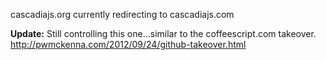 cascadiajs.org
currently redirecting to cascadiajs.com

__Update:__ Still controlling this one...similar to the coffeescript.com takeover. http://pwmckenna.com/2012/09/24/github-takeover.html
